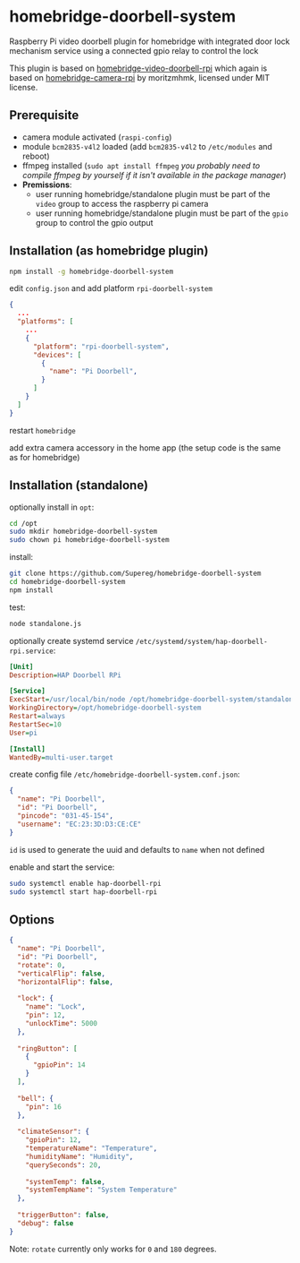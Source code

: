 # homebridge-doorbell-system
Raspberry Pi video doorbell plugin for homebridge with integrated door lock mechanism service 
using a connected gpio relay to control the lock

This plugin is based on [homebridge-video-doorbell-rpi](https://github.com/Supereg/homebridge-video-doorbell-rpi) which 
again is based on [homebridge-camera-rpi](https://github.com/moritzmhmk/homebridge-camera-rpi) by moritzmhmk,
licensed under MIT license.

## Prerequisite

* camera module activated (`raspi-config`)
* module `bcm2835-v4l2` loaded (add `bcm2835-v4l2` to `/etc/modules` and reboot)
* ffmpeg installed (`sudo apt install ffmpeg` _you probably need to compile ffmpeg by yourself if it isn't available
 in the package manager_)
* **Premissions**:
  * user running homebridge/standalone plugin must be part of the `video` group to access the raspberry pi camera
  * user running homebridge/standalone plugin must be part of the `gpio` group to control the gpio output

## Installation (as homebridge plugin)

```bash
npm install -g homebridge-doorbell-system
```

edit ``config.json`` and add platform ``rpi-doorbell-system``

```json
{
  ...
  "platforms": [
    ...
    {
      "platform": "rpi-doorbell-system",
      "devices": [
        {
          "name": "Pi Doorbell",
        }
      ]
    }
  ]
}
```

restart `homebridge`

add extra camera accessory in the home app (the setup code is the same as for homebridge)

## Installation (standalone)

optionally install in `opt`:

```bash
cd /opt
sudo mkdir homebridge-doorbell-system
sudo chown pi homebridge-doorbell-system
```

install:

```bash
git clone https://github.com/Supereg/homebridge-doorbell-system
cd homebridge-doorbell-system
npm install
```

test:

```bash
node standalone.js
```

 optionally create systemd service `/etc/systemd/system/hap-doorbell-rpi.service`:
 
 ```ini
[Unit]
Description=HAP Doorbell RPi

[Service]
ExecStart=/usr/local/bin/node /opt/homebridge-doorbell-system/standalone.js -c /etc/homebridge-doorbell-system.conf.json
WorkingDirectory=/opt/homebridge-doorbell-system
Restart=always
RestartSec=10
User=pi

[Install]
WantedBy=multi-user.target
 ```
 
 create config file `/etc/homebridge-doorbell-system.conf.json`:

```json
{
  "name": "Pi Doorbell",
  "id": "Pi Doorbell",
  "pincode": "031-45-154",
  "username": "EC:23:3D:D3:CE:CE"
}
```

`id` is used to generate the uuid and defaults to `name` when not defined
 
 enable and start the service:
 
 ```bash
sudo systemctl enable hap-doorbell-rpi
sudo systemctl start hap-doorbell-rpi
```

## Options
```json
{
  "name": "Pi Doorbell",
  "id": "Pi Doorbell",
  "rotate": 0,
  "verticalFlip": false,
  "horizontalFlip": false,
  
  "lock": {
    "name": "Lock",
    "pin": 12,
    "unlockTime": 5000
  },
  
  "ringButton": [
    {
      "gpioPin": 14
    }
  ],
  
  "bell": {
    "pin": 16
  },
  
  "climateSensor": {
    "gpioPin": 12,
    "temperatureName": "Temperature",
    "humidityName": "Humidity",
    "querySeconds": 20,
    
    "systemTemp": false,
    "systemTempName": "System Temperature"
  },
  
  "triggerButton": false,
  "debug": false
}
```

Note: `rotate` currently only works for `0` and `180` degrees.
